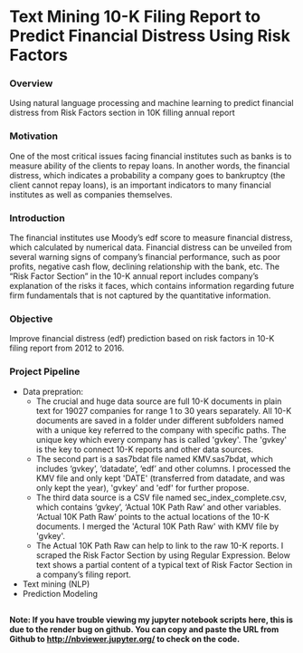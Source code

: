 # Text Mining 10-K Filing Report to Predict Financial Distress Using Risk Factors


### Overview
Using natural language processing and machine learning to predict financial distress from Risk Factors section in 10K filling annual report

### Motivation
One of the most critical issues facing financial institutes such as banks is to measure ability of the clients to repay loans. In another words, the financial distress, which indicates a probability a company goes to bankruptcy (the client cannot repay loans), is an important indicators to many financial institutes as well as companies themselves.

### Introduction
The financial institutes use Moody’s edf score to measure financial distress, which calculated by numerical data. Financial distress can be unveiled from several warning signs of company’s financial performance, such as poor profits, negative cash flow, declining relationship with the bank, etc. The “Risk Factor Section” in the 10-K annual report  includes company’s explanation of the risks it faces, which contains information regarding future firm fundamentals that is not captured by the quantitative information.

### Objective
Improve financial distress (edf) prediction based on risk factors in 10-K filing report from 2012 to 2016.

### Project Pipeline
- Data prepration: 
   - The crucial and huge data source are full 10-K documents in plain text for 19027 companies for range 1 to 30 years separately. All 10-K documents are saved in a folder under different subfolders named with a unique key referred to the company with specific paths. The unique key which every company has is called 'gvkey'. The 'gvkey' is the key to connect 10-K reports and other data sources. 
   - The second part is a sas7bdat file named KMV.sas7bdat, which includes ‘gvkey’, ‘datadate’, ‘edf’ and other columns. I processed the KMV file and only kept 'DATE' (transferred from datadate, and was only kept the year), 'gvkey' and 'edf' for further propose.
   - The third data source is a CSV file named sec_index_complete.csv, which contains ‘gvkey’, ‘Actual 10K Path Raw’ and other variables. ‘Actual 10K Path Raw’ points to the actual locations of the 10-K documents. I merged the 'Actural 10K Path Raw' with KMV file by 'gvkey'.
   -  The Actual 10K Path Raw can help to link to the raw 10-K reports. I scraped the Risk Factor Section by using Regular Expression. Below text shows a partial content of a typical text of Risk Factor Section in a company’s filing report.
- Text mining (NLP)
- Prediction Modeling


##   

#### Note: If you have trouble viewing my jupyter notebook scripts here, this is due to the render bug on github. You can copy and paste the URL from Github to http://nbviewer.jupyter.org/ to check on the code.
